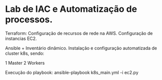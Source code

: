 # Lab de IAC e Automatização de processos.

Terraform:
Configuração de recursos de rede na AWS. 
Configuração de instancias EC2. 

Ansible +  Inventário dinâmico.
Instalação e configuração automatizada de cluster k8s, sendo: 

1 Master 
2 Workers


Execução do playbook:
ansible-playbook k8s_main.yml -i ec2.py

